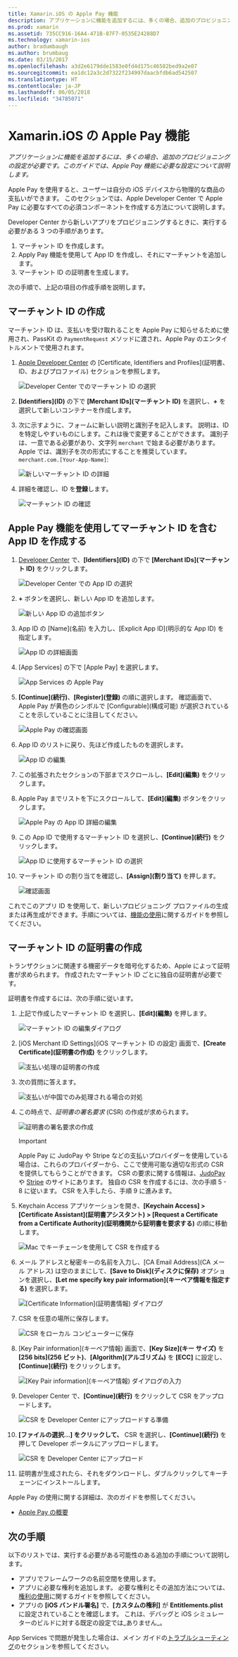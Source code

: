 ```yaml
---
title: Xamarin.iOS の Apple Pay 機能
description: アプリケーションに機能を追加するには、多くの場合、追加のプロビジョニングの設定が必要です。 このガイドでは、Apple Pay 機能に必要な設定について説明します。
ms.prod: xamarin
ms.assetid: 735CC916-16A4-471B-87F7-0535E24288D7
ms.technology: xamarin-ios
author: bradumbaugh
ms.author: brumbaug
ms.date: 03/15/2017
ms.openlocfilehash: a3d2e6179dde1583e0fd4d175c46582bed9a2e07
ms.sourcegitcommit: ea1dc12a3c2d7322f234997daacbfdb6ad542507
ms.translationtype: HT
ms.contentlocale: ja-JP
ms.lasthandoff: 06/05/2018
ms.locfileid: "34785071"
---
```

# <a name="apple-pay-capabilities-in-xamarinios"></a>Xamarin.iOS の Apple Pay 機能

_アプリケーションに機能を追加するには、多くの場合、追加のプロビジョニングの設定が必要です。このガイドでは、Apple Pay 機能に必要な設定について説明します。_

Apple Pay を使用すると、ユーザーは自分の iOS デバイスから物理的な商品の支払いができます。 このセクションでは、Apple Developer Center で Apple Pay に必要なすべての必須コンポーネントを作成する方法について説明します。

Developer Center から新しいアプリをプロビジョニングするときに、実行する必要がある 3 つの手順があります。

1.  マーチャント ID を作成します。
2.  Apply Pay 機能を使用して App ID を作成し、それにマーチャントを追加します。
3.  マーチャント ID の証明書を生成します。

次の手順で、上記の項目の作成手順を説明します。

<a name="merchantid" />

## <a name="create-merchant-id"></a>マーチャント ID の作成

マーチャント ID は、支払いを受け取れることを Apple Pay に知らせるために使用され、PassKit の `PaymentRequest` メソッドに渡され、Apple Pay のエンタイトルメントで使用されます。

1.  [Apple Developer Center](https://developer.apple.com/account/) の [Certificate, Identifiers and Profiles]\(証明書、ID、およびプロファイル\) セクションを参照します。 
 
    ![Developer Center でのマーチャント ID の選択](apple-pay-capabilities-images/image57.png)

2.  **[Identifiers]\(ID\)** の下で **[Merchant IDs]\(マーチャント ID\)** を選択し、**+** を選択して新しいコンテナーを作成します。  

3.  次に示すように、フォームに新しい説明と識別子を記入します。 説明は、ID を特定しやすいものにします。これは後で変更することができます。 識別子は、一意である必要があり、文字列 `merchant` で始まる必要があります。 Apple では、識別子を次の形式にすることを推奨しています。`merchant.com.[Your-App-Name]`:
   
    ![新しいマーチャント ID の詳細](apple-pay-capabilities-images/image58.png)

4.  詳細を確認し、ID を**登録**します。 
    
    ![マーチャント ID の確認](apple-pay-capabilities-images/image59.png)

<a name="appid" />

## <a name="create-an-app-id-with-the-apple-pay-capability-that-includes-the-merchant-id"></a>Apple Pay 機能を使用してマーチャント ID を含む App ID を作成する

1.  [Developer Center](https://developer.apple.com/account/) で、**[Identifiers]\(ID\)** の下で **[Merchant IDs]\(マーチャント ID\)** をクリックします。 
    
    ![Developer Center での App ID の選択](apple-pay-capabilities-images/image6.png)

2.  **+** ボタンを選択し、新しい App ID を追加します。 
   
    ![新しい App ID の追加ボタン](apple-pay-capabilities-images/image27.png)

3.  App ID の [Name]\(名前\) を入力し、[Explicit App ID]\(明示的な App ID\) を指定します。    
   
    ![App ID の詳細画面 ](apple-pay-capabilities-images/image35.png)

4.  [App Services] の下で [Apple Pay] を選択します。    
  
    ![App Services の Apple Pay](apple-pay-capabilities-images/image36.png)

5.  **[Continue]\(続行\)**、**[Register]\(登録\)** の順に選択します。 確認画面で、Apple Pay が黄色のシンボルで [Configurable]\(構成可能\) が選択されていることを示していることに注目してください。 
   
    ![Apple Pay の確認画面](apple-pay-capabilities-images/image37.png)

6.  App ID のリストに戻り、先ほど作成したものを選択します。  
   
    ![App ID の編集](apple-pay-capabilities-images/image38.png)

7.  この拡張されたセクションの下部までスクロールし、**[Edit]\(編集\)** をクリックします。
8.  Apple Pay までリストを下にスクロールして、**[Edit]\(編集\)** ボタンをクリックします。  
    
    ![Apple Pay の App ID 詳細の編集](apple-pay-capabilities-images/image39.png)

9.  この App ID で使用するマーチャント ID を選択し、**[Continue]\(続行\)** をクリックします。  
    
    ![App ID に使用するマーチャント ID の選択](apple-pay-capabilities-images/image40.png)

10. マーチャント ID の割り当てを確認し、**[Assign]\(割り当て\)** を押します。  
    
    ![確認画面](apple-pay-capabilities-images/image41.png)

これでこのアプリ ID を使用して、新しいプロビジョニング プロファイルの生成または再生成ができます。手順については、[機能の使用](~/ios/deploy-test/provisioning/capabilities/index.md)に関するガイドを参照してください。 

<a name="certificate" />

## <a name="create-a-certificate-for-your-merchant-id"></a>マーチャント ID の証明書の作成

トランザクションに関連する機密データを暗号化するため、Apple によって証明書が求められます。 作成されたマーチャント ID ごとに独自の証明書が必要です。 

証明書を作成するには、次の手順に従います。

1.  上記で作成したマーチャント ID を選択し、**[Edit]\(編集\)** を押します。 
    
    ![マーチャント ID の編集ダイアログ](apple-pay-capabilities-images/image42.png)

2.  [iOS Merchant ID Settings]\(iOS マーチャント ID の設定\) 画面で、**[Create Certificate]\(証明書の作成\)** をクリックします。 
   
    ![支払い処理の証明書の作成](apple-pay-capabilities-images/image43.png)

3.  次の質問に答えます。 

    ![支払いが中国でのみ処理される場合の対処](apple-pay-capabilities-images/image44.png)

4.  この時点で、_証明書の署名要求_ (CSR) の作成が求められます。 

    ![証明書の署名要求の作成](apple-pay-capabilities-images/image45.png)
    
    > [!IMPORTANT]
    > Apple Pay に JudoPay や Stripe などの支払いプロバイダーを使用している場合は、これらのプロバイダーから、ここで使用可能な適切な形式の CSR を提供してもらうことができます。 CSR の要求に関する情報は、[JudoPay](https://www.judopay.com/docs/version-52/apple-pay/getting-started/#create-an-apple-pay-certificate) や [Stripe](https://stripe.com/docs/apple-pay/apps#csr) のサイトにあります。 独自の CSR を作成するには、次の手順 5 - 8 に従います。 CSR を入手したら、手順 9 に進みます。

5.  Keychain Access アプリケーションを開き、**[Keychain Access] > [Certificate Assistant]\(証明書アシスタント\) > [Request a Certificate from a Certificate Authority]\(証明機関から証明書を要求する\)** の順に移動します。 

     ![Mac でキーチェーンを使用して CSR を作成する](apple-pay-capabilities-images/image46.png)

6.  メール アドレスと秘密キーの名前を入力し、[CA Email Address]\(CA メール アドレス\) は空のままにして、**[Save to Disk]\(ディスクに保存\)** オプションを選択し、**[Let me specify key pair information]\(キーペア情報を指定する\)** を選択します。

     ![[Certificate Information]\(証明書情報\) ダイアログ](apple-pay-capabilities-images/image47.png)

7.  CSR を任意の場所に保存します。 

     ![CSR をローカル コンピューターに保存](apple-pay-capabilities-images/image48.png)

8.  [Key Pair information]\(キーペア情報\) 画面で、**[Key Size]\(キー サイズ\)** を **[256 bits]\(256 ビット\)**、**[Algorithm]\(アルゴリズム\)** を **[ECC]** に設定し、**[Continue]\(続行\)** をクリックします。

     ![[Key Pair information]\(キーペア情報\) ダイアログの入力](apple-pay-capabilities-images/image49.png)

9.  Developer Center で、**[Continue]\(続行\)** をクリックして CSR をアップロードします。 

     ![CSR を Developer Center にアップロードする準備](apple-pay-capabilities-images/image50.png)

10. **[ファイルの選択…] をクリックして、** CSR を選択し、**[Continue]\(続行\)** を押して Developer ポータルにアップロードします。 

     ![CSR を Developer Center にアップロード](apple-pay-capabilities-images/image51.png)

11. 証明書が生成されたら、それをダウンロードし、ダブルクリックしてキーチェーンにインストールします。

Apple Pay の使用に関する詳細は、次のガイドを参照してください。

*   [ Apple Pay の概要](~/ios/platform/apple-pay.md)

## <a name="next-steps"></a>次の手順
 
以下のリストでは、実行する必要がある可能性のある追加の手順について説明します。

* アプリでフレームワークの名前空間を使用します。
* アプリに必要な権利を追加します。 必要な権利とその追加方法については、[権利の使用](~/ios/deploy-test/provisioning/entitlements.md)に関するガイドを参照してください。
* アプリの **[iOS バンドル署名]** で、**[カスタムの権利]** が **Entitlements.plist** に設定されていることを確認します。 これは、デバッグと iOS シミュレーターのビルドに対する既定の設定では_ありません_。

App Services で問題が発生した場合は、メイン ガイドの[トラブルシューティング](~/ios/deploy-test/provisioning/capabilities/index.md)のセクションを参照してください。